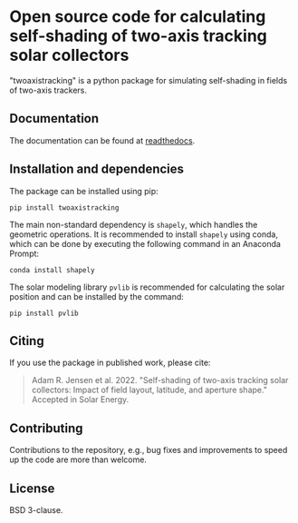 # Open source code for calculating self-shading of two-axis tracking solar collectors
"twoaxistracking" is a python package for simulating self-shading in fields of two-axis trackers.

## Documentation
The documentation can be found at [readthedocs]().

## Installation and dependencies
The package can be installed using pip:

    pip install twoaxistracking

The main non-standard dependency is `shapely`, which handles the geometric operations. It is recommended to install `shapely` using conda, which can be done by executing the following command in an Anaconda Prompt:

    conda install shapely

The solar modeling library `pvlib` is recommended for calculating the solar position and can be installed by the command:

    pip install pvlib

## Citing
If you use the package in published work, please cite:
> Adam R. Jensen et al. 2022.
> "Self-shading of two-axis tracking solar collectors: Impact of field layout, latitude, and aperture shape."
> Accepted in Solar Energy.

## Contributing
Contributions to the repository, e.g., bug fixes and improvements to speed up the code are more than welcome.

## License
BSD 3-clause.
